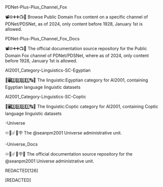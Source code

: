 
PDNet-Plus-Plus_Channel_Fox

📽️🌐️➕️➕️📺️💾️ Browse Public Domain Fox content on a specific channel of PDNet/PDSNet, as of 2024, only content before 1928, January 1st is allowed.

PDNet-Plus-Plus_Channel_Fox_Docs

📽️🌐️➕️➕️📺️💾️ The official documentation source repository for the Public Domain Fox channel of PDNet/PDSNet, where as of 2024, only content before 1928, January 1st is allowed.

AI2001_Category-Linguistics-SC-Egyptian

🧠️🖥️2️⃣️0️⃣️0️⃣️1️⃣️🔠️🔢️ The linguistic:Egyptian category for AI2001, containing Egyptian language linguistic datasets

AI2001_Category-Linguistics-SC-Coptic

🧠️🖥️2️⃣️0️⃣️0️⃣️1️⃣️🔠️🔢️ The linguistic:Coptic category for AI2001, containing Coptic language linguistic datasets

-Universe

♾️🌠️☄️🌌️🪧️ The @seanpm2001 Universe administrative unit.

-Universe_Docs

♾️🌠️☄️🌌️🪧️📖️ The official documentation source repository for the @seanpm2001 Universe administrative unit.

REDACTED[126]

[REDACTED]

